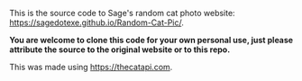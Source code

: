 This is the source code to Sage's random cat photo website: https://sagedotexe.github.io/Random-Cat-Pic/.


**You are welcome to clone this code for your own personal use, just please attribute the source to the original website or to this repo.**


This was made using https://thecatapi.com.
